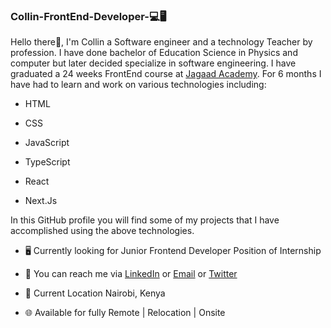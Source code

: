 ### Collin-FrontEnd-Developer-💻🖥
Hello there👋,
I'm Collin a Software engineer and a technology Teacher by profession. I have done bachelor of Education Science in Physics and computer but later decided specialize in software engineering. I have graduated a 24 weeks FrontEnd course at [Jagaad Academy](https://academy.jagaad.com/). For 6 months I have had to learn and work on various technologies including:

* HTML

* CSS

* JavaScript

* TypeScript

* React

* Next.Js

In this GitHub profile you will find some of my projects that I have accomplished using the above technologies.

* 🖥️ Currently looking for Junior Frontend Developer Position of Internship

* 🔗 You can reach me via [LinkedIn](www.linkedin.com/in/collin-mwenda-software-engineer) or [Email](cmwenda20@gmail.com) or [Twitter](https://twitter.com/mwenda_collin)

* 📍 Current Location Nairobi, Kenya

* 🌐 Available for fully Remote | Relocation | Onsite
